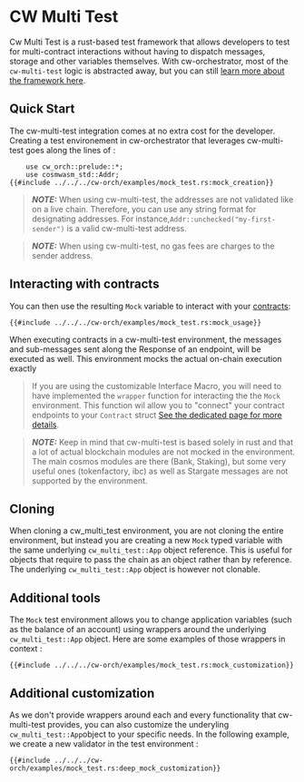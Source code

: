 # CW Multi Test

Cw Multi Test is a rust-based test framework that allows developers to test  for multi-contract interactions without having to dispatch messages, storage and other variables themselves. With cw-orchestrator, most of the `cw-multi-test` logic is abstracted away, but you can still [learn more about the framework here](https://github.com/CosmWasm/cw-multi-test).

## Quick Start

The cw-multi-test integration comes at no extra cost for the developer. Creating a test environement in cw-orchestrator that leverages cw-multi-test goes along the lines of : 

```rust,ignore
    use cw_orch::prelude::*;
    use cosmwasm_std::Addr;
{{#include ../../../cw-orch/examples/mock_test.rs:mock_creation}}
```

> **_NOTE:_** When using cw-multi-test, the addresses are not validated like on a live chain. Therefore, you can use any string format for designating addresses. For instance,`Addr::unchecked("my-first-sender")` is a valid cw-multi-test address.

> **_NOTE:_** When using cw-multi-test, no gas fees are charges to the sender address.

## Interacting with contracts

You can then use the resulting `Mock` variable to interact with your [contracts](../single_contract/index.md): 

```rust,ignore
{{#include ../../../cw-orch/examples/mock_test.rs:mock_usage}}
```

When executing contracts in a cw-multi-test environment, the messages and sub-messages sent along the Response of an endpoint, will be executed as well.
This environment mocks the actual on-chain execution exactly 

> If you are using the customizable Interface Macro, you will need to have implemented the `wrapper` function for interacting the the `Mock` environment. This function wil allow you to "connect" your contract endpoints to your `Contract` struct [See the dedicated page for more details](../single_contract/interfaces.md#customizable-interface-macro).


> **_NOTE:_** Keep in mind that cw-multi-test is based solely in rust and that a lot of actual blockchain modules are not mocked in the environment. The main cosmos modules are there (Bank, Staking), but some very useful ones (tokenfactory, ibc) as well as Stargate messages are not supported by the environment.

## Cloning

When cloning a cw_multi_test environment, you are not cloning the entire environment, but instead you are creating a new `Mock` typed variable with the same underlying `cw_multi_test::App` object reference. This is useful for objects that require to pass the chain as an object rather than by reference.
The underlying `cw_multi_test::App` object is however not clonable.

## Additional tools

The `Mock` test environment allows you to change application variables (such as the balance of an account) using wrappers around the underlying `cw_multi_test::App` object. Here are some examples of those wrappers in context : 


```rust,ignore
{{#include ../../../cw-orch/examples/mock_test.rs:mock_customization}}
```

## Additional customization

As we don't provide wrappers around each and every functionality that cw-multi-test provides, you can also customize the underyling `cw_multi_test::App`object to your specific needs. In the following example, we create a new validator in the test environment : 

```rust,ignore
{{#include ../../../cw-orch/examples/mock_test.rs:deep_mock_customization}}
````